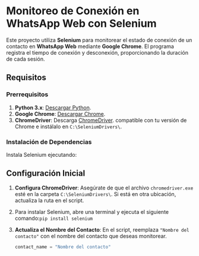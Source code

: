 # Monitoreo de Conexión en WhatsApp Web con Selenium

Este proyecto utiliza **Selenium** para monitorear el estado de conexión de un contacto en **WhatsApp Web** mediante **Google Chrome**. El programa registra el tiempo de conexión y desconexión, proporcionando la duración de cada sesión.

## Requisitos

### Prerrequisitos
1. **Python 3.x**: [Descargar Python](https://www.python.org/downloads/).
2. **Google Chrome**: [Descargar Chrome](https://www.google.com/intl/es/chrome/).
3. **ChromeDriver**: Descarga [ChromeDriver](https://sites.google.com/chromium.org/driver/). compatible con tu versión de Chrome e instálalo en `C:\SeleniumDrivers\`.

### Instalación de Dependencias
Instala Selenium ejecutando:

## Configuración Inicial

1. **Configura ChromeDriver**: Asegúrate de que el archivo `chromedriver.exe` esté en la carpeta `C:\SeleniumDrivers\`. Si está en otra ubicación, actualiza la ruta en el script.
2. Para instalar Selenium, abre una terminal y ejecuta el siguiente comando:`pip install selenium`

3. **Actualiza el Nombre del Contacto**: En el script, reemplaza `"Nombre del contacto"` con el nombre del contacto que deseas monitorear.

   ```python
   contact_name = "Nombre del contacto"

